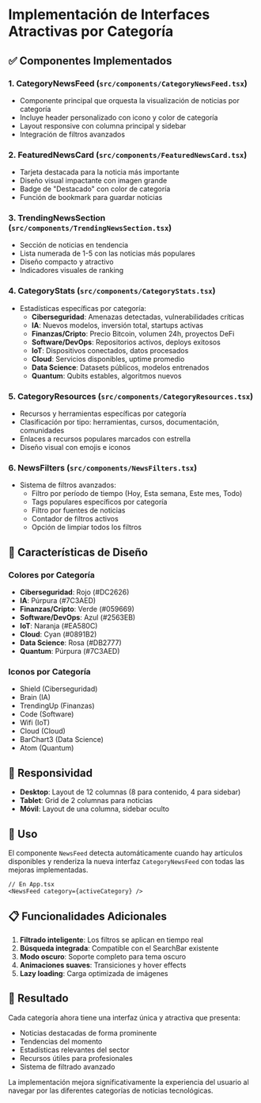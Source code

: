 # Implementación de Interfaces Atractivas por Categoría

## ✅ Componentes Implementados

### 1. **CategoryNewsFeed** (`src/components/CategoryNewsFeed.tsx`)
- Componente principal que orquesta la visualización de noticias por categoría
- Incluye header personalizado con icono y color de categoría
- Layout responsive con columna principal y sidebar
- Integración de filtros avanzados

### 2. **FeaturedNewsCard** (`src/components/FeaturedNewsCard.tsx`)
- Tarjeta destacada para la noticia más importante
- Diseño visual impactante con imagen grande
- Badge de "Destacado" con color de categoría
- Función de bookmark para guardar noticias

### 3. **TrendingNewsSection** (`src/components/TrendingNewsSection.tsx`)
- Sección de noticias en tendencia
- Lista numerada de 1-5 con las noticias más populares
- Diseño compacto y atractivo
- Indicadores visuales de ranking

### 4. **CategoryStats** (`src/components/CategoryStats.tsx`)
- Estadísticas específicas por categoría:
  - **Ciberseguridad**: Amenazas detectadas, vulnerabilidades críticas
  - **IA**: Nuevos modelos, inversión total, startups activas
  - **Finanzas/Cripto**: Precio Bitcoin, volumen 24h, proyectos DeFi
  - **Software/DevOps**: Repositorios activos, deploys exitosos
  - **IoT**: Dispositivos conectados, datos procesados
  - **Cloud**: Servicios disponibles, uptime promedio
  - **Data Science**: Datasets públicos, modelos entrenados
  - **Quantum**: Qubits estables, algoritmos nuevos

### 5. **CategoryResources** (`src/components/CategoryResources.tsx`)
- Recursos y herramientas específicas por categoría
- Clasificación por tipo: herramientas, cursos, documentación, comunidades
- Enlaces a recursos populares marcados con estrella
- Diseño visual con emojis e iconos

### 6. **NewsFilters** (`src/components/NewsFilters.tsx`)
- Sistema de filtros avanzados:
  - Filtro por período de tiempo (Hoy, Esta semana, Este mes, Todo)
  - Tags populares específicos por categoría
  - Filtro por fuentes de noticias
  - Contador de filtros activos
  - Opción de limpiar todos los filtros

## 🎨 Características de Diseño

### Colores por Categoría
- **Ciberseguridad**: Rojo (#DC2626)
- **IA**: Púrpura (#7C3AED)
- **Finanzas/Cripto**: Verde (#059669)
- **Software/DevOps**: Azul (#2563EB)
- **IoT**: Naranja (#EA580C)
- **Cloud**: Cyan (#0891B2)
- **Data Science**: Rosa (#DB2777)
- **Quantum**: Púrpura (#7C3AED)

### Iconos por Categoría
- Shield (Ciberseguridad)
- Brain (IA)
- TrendingUp (Finanzas)
- Code (Software)
- Wifi (IoT)
- Cloud (Cloud)
- BarChart3 (Data Science)
- Atom (Quantum)

## 📱 Responsividad

- **Desktop**: Layout de 12 columnas (8 para contenido, 4 para sidebar)
- **Tablet**: Grid de 2 columnas para noticias
- **Móvil**: Layout de una columna, sidebar oculto

## 🚀 Uso

El componente `NewsFeed` detecta automáticamente cuando hay artículos disponibles y renderiza la nueva interfaz `CategoryNewsFeed` con todas las mejoras implementadas.

```tsx
// En App.tsx
<NewsFeed category={activeCategory} />
```

## 📋 Funcionalidades Adicionales

1. **Filtrado inteligente**: Los filtros se aplican en tiempo real
2. **Búsqueda integrada**: Compatible con el SearchBar existente
3. **Modo oscuro**: Soporte completo para tema oscuro
4. **Animaciones suaves**: Transiciones y hover effects
5. **Lazy loading**: Carga optimizada de imágenes

## 🎯 Resultado

Cada categoría ahora tiene una interfaz única y atractiva que presenta:
- Noticias destacadas de forma prominente
- Tendencias del momento
- Estadísticas relevantes del sector
- Recursos útiles para profesionales
- Sistema de filtrado avanzado

La implementación mejora significativamente la experiencia del usuario al navegar por las diferentes categorías de noticias tecnológicas.